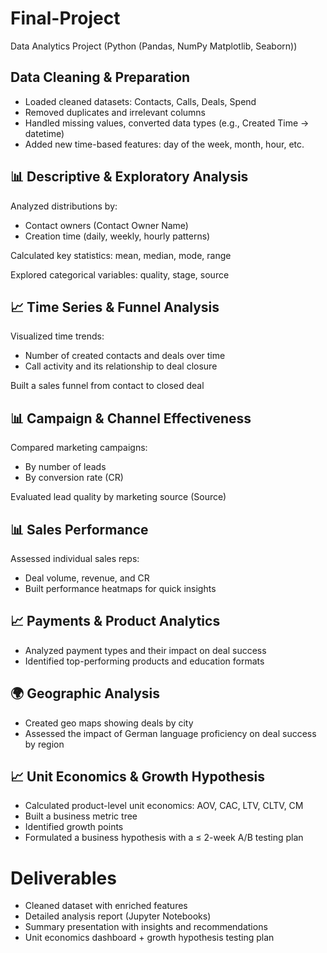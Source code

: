 # Final-Project
Data Analytics Project (Python (Pandas, NumPy Matplotlib, Seaborn))

## Data Cleaning & Preparation
- Loaded cleaned datasets: Contacts, Calls, Deals, Spend
- Removed duplicates and irrelevant columns
- Handled missing values, converted data types (e.g., Created Time → datetime)
- Added new time-based features: day of the week, month, hour, etc.

## 📊 Descriptive & Exploratory Analysis
Analyzed distributions by:
- Contact owners (Contact Owner Name)
- Creation time (daily, weekly, hourly patterns)
  
Calculated key statistics: mean, median, mode, range

Explored categorical variables: quality, stage, source

## 📈 Time Series & Funnel Analysis
Visualized time trends:
- Number of created contacts and deals over time
- Call activity and its relationship to deal closure

Built a sales funnel from contact to closed deal

## 📊 Campaign & Channel Effectiveness
Compared marketing campaigns:
- By number of leads
- By conversion rate (CR)

Evaluated lead quality by marketing source (Source)

## 📊 Sales Performance
Assessed individual sales reps:
- Deal volume, revenue, and CR
- Built performance heatmaps for quick insights


## 📈 Payments & Product Analytics
- Analyzed payment types and their impact on deal success
- Identified top-performing products and education formats

## 🌍 Geographic Analysis
- Created geo maps showing deals by city
- Assessed the impact of German language proficiency on deal success by region

## 📈 Unit Economics & Growth Hypothesis
- Calculated product-level unit economics: AOV, CAC, LTV, CLTV, CM
- Built a business metric tree
- Identified growth points
- Formulated a business hypothesis with a ≤ 2-week A/B testing plan

# Deliverables
- Cleaned dataset with enriched features
- Detailed analysis report (Jupyter Notebooks)
- Summary presentation with insights and recommendations
- Unit economics dashboard + growth hypothesis testing plan
